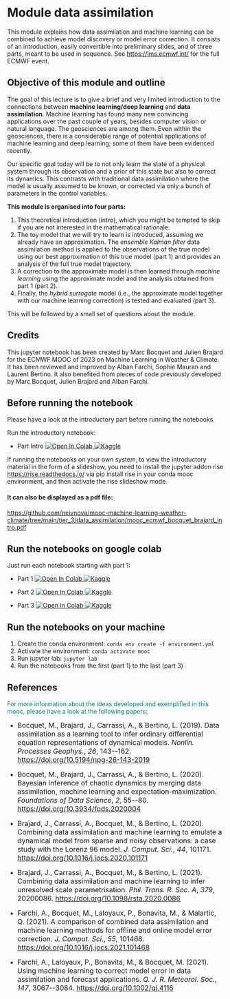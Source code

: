 # Module data assimilation

This module explains how data assimilation and machine learning can be combined to achieve model discovery or model error correction.
It consists of an introduction, easily convertible into preliminary slides, and of three parts, meant to be used in sequence.
See https://lms.ecmwf.int/ for the full ECMWF event.


## Objective of this module and outline

The goal of this lecture is to give a brief and very limited introduction to the connections between __machine learning/deep learning__ and __data assimilation__. Machine learning has found many new convincing applications over the past couple of years, besides computer vision or natural language. The geosciences are among them. Even within the geosciences, there is a considerable range of potential applications of machine learning and deep learning; some of them have been evidenced recently.

Our specific goal today will be to not only learn the state of a physical system through its observation and a prior of this state but also to correct its dynamics. This contrasts with traditional data assimilation where the model is usually assumed to be known, or corrected via only a bunch of parameters in the control variables. 

__This module is organised into four parts:__

1. This theoretical introduction (intro), which you might be tempted to skip if you are not interested in the mathematical rationale.
2. The toy model that we will try to learn is introduced, assuming we already have an approximation. The *ensemble Kalman filter* data assimilation method is applied to the observations of the true model using our best approximation of this true model (part 1) and provides an analysis of the full true model trajectory.
3. A correction to the approximate model is then learned through *machine learning* using the approximate model and the analysis obtained from part 1 (part 2).
4. Finally, the *hybrid surrogate* model (i.e., the approximate model together with our machine learning correction) is tested and evaluated (part 3).

This will be followed by a small set of questions about the module.



## Credits
This jupyter notebook has been created by Marc Bocquet and Julien Brajard
for the ECMWF MOOC of 2023 on Machine Learning in Weather & Climate. It has been reviewed and improved by Alban Farchi, Sophie Mauran and Laurent Bertino.
It also benefited from pieces of code previously developed by Marc Bocquet, Julien Brajard and Alban Farchi.


## Before running the notebook
Please have a look at the introductory part before running the notebooks.

Run the introductory notebook:
- Part Intro [![Open In Colab](https://colab.research.google.com/assets/colab-badge.svg) ](https://colab.research.google.com/github/neivnova/mooc-machine-learning-weather-climate/tree/main/tier_3/data_assimilation/mooc_ecmwf_bocquet_brajard_intro.ipynb)
[![Kaggle](https://kaggle.com/static/images/open-in-kaggle.svg)](https://kaggle.com/kernels/welcome?src=https://github.com/neivnova/mooc-machine-learning-weather-climate/tree/main/tier_3/data_assimilation/mooc_ecmwf_bocquet_brajard_intro.ipynb)

If running the notebooks on your own system, to view the introductory material in the form of a slideshow, you need to install the jupyter addon rise https://rise.readthedocs.io/ via pip install rise in your conda mooc environment, and then activate the rise slideshow mode.

#### It can also be displayed as a pdf file:
https://github.com/neivnova/mooc-machine-learning-weather-climate/tree/main/tier_3/data_assimilation/mooc_ecmwf_bocquet_brajard_intro.pdf

## Run the notebooks on google colab
Just run each notebook starting with part 1:
- Part 1 
[![Open In Colab](https://colab.research.google.com/assets/colab-badge.svg) ](https://colab.research.google.com/github/neivnova/mooc-machine-learning-weather-climate/tree/main/tier_3/data_assimilation/mooc_ecmwf_bocquet_brajard_part1.ipynb)
[![Kaggle](https://kaggle.com/static/images/open-in-kaggle.svg)](https://kaggle.com/kernels/welcome?src=https://github.com/neivnova/mooc-machine-learning-weather-climate/tree/main/tier_3/data_assimilation/mooc_ecmwf_bocquet_brajard_part1.ipynb)

- Part 2 
[![Open In Colab](https://colab.research.google.com/assets/colab-badge.svg) ](https://colab.research.google.com/github/neivnova/mooc-machine-learning-weather-climate/tree/main/tier_3/data_assimilation/mooc_ecmwf_bocquet_brajard_part2.ipynb)
[![Kaggle](https://kaggle.com/static/images/open-in-kaggle.svg)](https://kaggle.com/kernels/welcome?src=https://github.com/neivnova/mooc-machine-learning-weather-climate/tree/main/tier_3/data_assimilation/mooc_ecmwf_bocquet_brajard_part2.ipynb)

- Part 3 
[![Open In Colab](https://colab.research.google.com/assets/colab-badge.svg) ](https://colab.research.google.com/github/neivnova/mooc-machine-learning-weather-climate/tree/main/tier_3/data_assimilation/mooc_ecmwf_bocquet_brajard_part3.ipynb) 
[![Kaggle](https://kaggle.com/static/images/open-in-kaggle.svg)](https://kaggle.com/kernels/welcome?src=https://github.com/neivnova/mooc-machine-learning-weather-climate/tree/main/tier_3/data_assimilation/mooc_ecmwf_bocquet_brajard_part3.ipynb)


## Run the notebooks on your machine
1. Create the conda environment: ```conda env create -f environment.yml```
2. Activate the environment: ```conda activate mooc```
3. Run jupyter lab: ```jupyter lab```
4. Run the notebooks from the first (part 1) to the last (part 3)

## References
<span style="color:teal"> For more information about the ideas developed and exemplified in this mooc, please have a look at the following papers: </span>

* <font size="3"> Bocquet, M., Brajard, J., Carrassi, A., & Bertino, L. (2019). Data
assimilation as a learning tool to infer ordinary differential equation
representations of dynamical models. *Nonlin. Processes Geophys.*, *26*,
143--162. https://doi.org/10.5194/npg-26-143-2019  </font> <br /> 

* <font size="3"> Bocquet, M., Brajard, J., Carrassi, A., & Bertino, L. (2020). Bayesian
inference of chaotic dynamics by merging data assimilation, machine
learning and expectation-maximization. *Foundations of Data Science*, *2*, 55--80. https://doi.org/10.3934/fods.2020004  </font> <br /> 

* <font size="3"> Brajard, J., Carrassi, A., Bocquet, M., & Bertino, L. (2020). Combining
data assimilation and machine learning to emulate a dynamical model from
sparse and noisy observations: a case study with the Lorenz 96 model. *J. Comput. Sci.*, *44*, 101171.
https://doi.org/10.1016/j.jocs.2020.101171  </font> <br /> 

* <font size="3"> Brajard, J., Carrassi, A., Bocquet, M., & Bertino, L. (2021). Combining
data assimilation and machine learning to infer unresolved scale
parametrisation. *Phil. Trans. R. Soc. A*, *379*, 20200086.
https://doi.org/10.1098/rsta.2020.0086  </font> <br /> 

* <font size="3"> Farchi, A., Bocquet, M., Laloyaux, P., Bonavita, M., & Malartic, Q.
(2021). A comparison of combined data assimilation and machine learning
methods for offline and online model error correction. *J. Comput.
Sci.*, *55*, 101468. https://doi.org/10.1016/j.jocs.2021.101468  </font> <br /> 

* <font size="3"> Farchi, A., Laloyaux, P., Bonavita, M., & Bocquet, M. (2021). Using
machine learning to correct model error in data assimilation and
forecast applications. *Q. J. R. Meteorol. Soc.*, *147*, 3067--3084.
https://doi.org/10.1002/qj.4116  </font>
